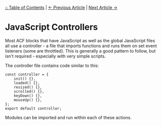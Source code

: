 [⌂ Table of Contents](/docs/README.md) | [← Previous Article](/docs/js/README.md) | [Next Article →](/docs/js/performance.md)

# JavaScript Controllers
Most ACF blocks that have JavaScript as well as the global JavaScript files all use a controller - a file that imports functions and runs them on set event listeners (some are throttled). This is generally a good pattern to follow, but isn't required - especially with very simple scripts.

The controller file contains code similar to this:

```
const controller = {
	init() {},
	loaded() {},
	resized() {},
	scrolled() {},
	keyDown() {},
	mouseUp() {},
};
export default controller;
```

Modules can be imported and run within each of these actions.